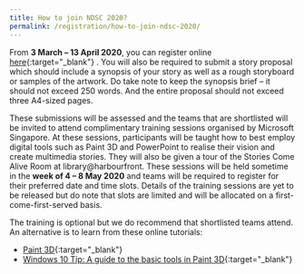 ```yaml
---
title: How to join NDSC 2020?
permalink: /registration/how-to-join-ndsc-2020/
---
```


From **3 March – 13 April 2020**, you can register online [here](#){:target="_blank"} . You will also be required to submit a story proposal which should include a synopsis of your story as well as a rough storyboard or samples of the artwork. Do take note to keep the synopsis brief – it should not exceed 250 words. And the entire proposal should not exceed three A4-sized pages. 

These submissions will be assessed and the teams that are shortlisted will be invited to attend complimentary training sessions organised by Microsoft Singapore. At these sessions, participants will be taught how to best employ digital tools such as Paint 3D and PowerPoint to realise their vision and create multimedia stories. They will also be given a tour of the Stories Come Alive Room at library@harbourfront. These sessions will be held sometime in the **week of 4 – 8 May 2020** and teams will be required to register for their preferred date and time slots. Details of the training sessions are yet to be released but do note that slots are limited and will be allocated on a first-come-first-served basis. 

The training is optional but we do recommend that shortlisted teams attend. An alternative is to learn from these online tutorials: 
- [Paint 3D](https://education.microsoft.com/courses-and-resources/courses/introduction-to-paint-3d){:target="_blank"} 
- [Windows 10 Tip: A guide to the basic tools in Paint 3D](https://blogs.windows.com/windowsexperience/2018/05/21/windows-10-tip-a-guide-to-the-basic-tools-in-paint-3d/#iVcqkA2elCPtMOeJ.97){:target="_blank"} 